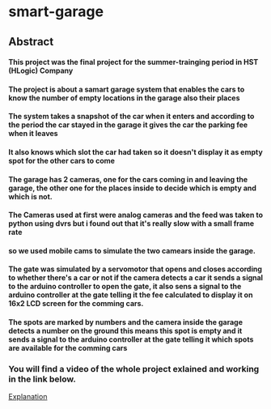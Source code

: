 # smart-garage

## Abstract
#### This project was the final project for the summer-trainging period in HST (HLogic) Company
#### The project is about a samart garage system that enables the cars to know the number of empty locations in the garage also their places
#### The system takes a snapshot of the car when it enters and according to the period the car stayed in the garage it gives the car the parking fee when it leaves
#### It also knows which slot the car had taken so it doesn't display it as empty spot for the other cars to come
#### The garage has 2 cameras, one for the cars coming in and leaving the garage, the other one for the places inside to decide which is empty and which is not.

#### The Cameras used at first were analog cameras and the feed was taken to python using dvrs but i found out that it's really slow with a small frame rate 
#### so we used mobile cams to simulate the two camears inside the garage.
#### The gate was simulated by a servomotor that opens and closes according to whether there's a car or not if the camera detects a car it sends a signal to the arduino controller to open the gate, it also sens a signal to the arduino controller at the gate telling it the fee calculated to display it on 16x2 LCD screen for the comming cars.

#### The spots are marked by numbers and the camera inside the garage detects a number on the ground this means this spot is empty and it sends a signal to the arduino controller at the gate telling it which spots are available for the comming cars

### You will find a video of the whole project exlained and working in the link below.
[Explanation](https://drive.google.com/drive/u/0/folders/1Idz0HSahc6OjwdI8v-egtqUrqa1SZp9e)